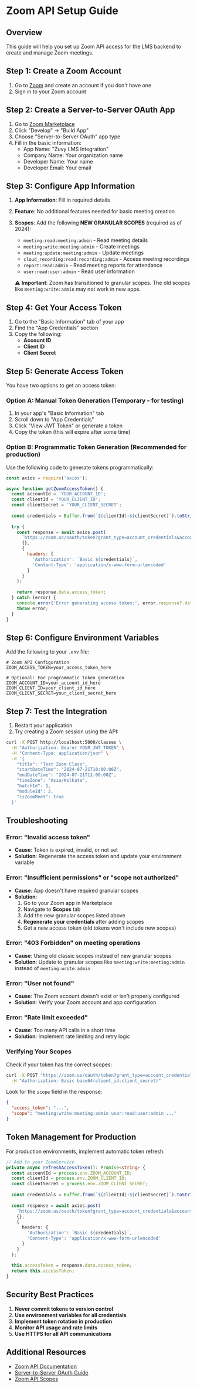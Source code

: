 # Zoom API Setup Guide

## Overview
This guide will help you set up Zoom API access for the LMS backend to create and manage Zoom meetings.

## Step 1: Create a Zoom Account
1. Go to [Zoom](https://zoom.us/) and create an account if you don't have one
2. Sign in to your Zoom account

## Step 2: Create a Server-to-Server OAuth App
1. Go to [Zoom Marketplace](https://marketplace.zoom.us/)
2. Click "Develop" → "Build App"
3. Choose "Server-to-Server OAuth" app type
4. Fill in the basic information:
   - App Name: "Zuvy LMS Integration"
   - Company Name: Your organization name
   - Developer Name: Your name
   - Developer Email: Your email

## Step 3: Configure App Information
1. **App Information**: Fill in required details
2. **Feature**: No additional features needed for basic meeting creation
3. **Scopes**: Add the following **NEW GRANULAR SCOPES** (required as of 2024):
   - `meeting:read:meeting:admin` - Read meeting details
   - `meeting:write:meeting:admin` - Create meetings
   - `meeting:update:meeting:admin` - Update meetings
   - `cloud_recording:read:recording:admin` - Access meeting recordings
   - `report:read:admin` - Read meeting reports for attendance
   - `user:read:user:admin` - Read user information

   ⚠️ **Important**: Zoom has transitioned to granular scopes. The old scopes like `meeting:write:admin` may not work in new apps.

## Step 4: Get Your Access Token
1. Go to the "Basic Information" tab of your app
2. Find the "App Credentials" section
3. Copy the following:
   - **Account ID**
   - **Client ID** 
   - **Client Secret**

## Step 5: Generate Access Token
You have two options to get an access token:

### Option A: Manual Token Generation (Temporary - for testing)
1. In your app's "Basic Information" tab
2. Scroll down to "App Credentials"
3. Click "View JWT Token" or generate a token
4. Copy the token (this will expire after some time)

### Option B: Programmatic Token Generation (Recommended for production)
Use the following code to generate tokens programmatically:

```javascript
const axios = require('axios');

async function getZoomAccessToken() {
  const accountId = 'YOUR_ACCOUNT_ID';
  const clientId = 'YOUR_CLIENT_ID';
  const clientSecret = 'YOUR_CLIENT_SECRET';
  
  const credentials = Buffer.from(`${clientId}:${clientSecret}`).toString('base64');
  
  try {
    const response = await axios.post(
      `https://zoom.us/oauth/token?grant_type=account_credentials&account_id=${accountId}`,
      {},
      {
        headers: {
          'Authorization': `Basic ${credentials}`,
          'Content-Type': 'application/x-www-form-urlencoded'
        }
      }
    );
    
    return response.data.access_token;
  } catch (error) {
    console.error('Error generating access token:', error.response?.data || error.message);
    throw error;
  }
}
```

## Step 6: Configure Environment Variables
Add the following to your `.env` file:

```env
# Zoom API Configuration
ZOOM_ACCESS_TOKEN=your_access_token_here

# Optional: For programmatic token generation
ZOOM_ACCOUNT_ID=your_account_id_here
ZOOM_CLIENT_ID=your_client_id_here
ZOOM_CLIENT_SECRET=your_client_secret_here
```

## Step 7: Test the Integration
1. Restart your application
2. Try creating a Zoom session using the API:

```bash
curl -X POST http://localhost:5000/classes \
  -H "Authorization: Bearer YOUR_JWT_TOKEN" \
  -H "Content-Type: application/json" \
  -d '{
    "title": "Test Zoom Class",
    "startDateTime": "2024-07-21T10:00:00Z",
    "endDateTime": "2024-07-21T11:00:00Z",
    "timeZone": "Asia/Kolkata",
    "batchId": 1,
    "moduleId": 2,
    "isZoomMeet": true
  }'
```

## Troubleshooting

### Error: "Invalid access token"
- **Cause**: Token is expired, invalid, or not set
- **Solution**: Regenerate the access token and update your environment variable

### Error: "Insufficient permissions" or "scope not authorized"
- **Cause**: App doesn't have required granular scopes
- **Solution**: 
  1. Go to your Zoom app in Marketplace
  2. Navigate to **Scopes** tab
  3. Add the new granular scopes listed above
  4. **Regenerate your credentials** after adding scopes
  5. Get a new access token (old tokens won't include new scopes)

### Error: "403 Forbidden" on meeting operations
- **Cause**: Using old classic scopes instead of new granular scopes
- **Solution**: Update to granular scopes like `meeting:write:meeting:admin` instead of `meeting:write:admin`

### Error: "User not found"
- **Cause**: The Zoom account doesn't exist or isn't properly configured
- **Solution**: Verify your Zoom account and app configuration

### Error: "Rate limit exceeded"
- **Cause**: Too many API calls in a short time
- **Solution**: Implement rate limiting and retry logic

### Verifying Your Scopes
Check if your token has the correct scopes:
```bash
curl -X POST "https://zoom.us/oauth/token?grant_type=account_credentials&account_id=YOUR_ACCOUNT_ID" \
  -H "Authorization: Basic base64(client_id:client_secret)"
```

Look for the `scope` field in the response:
```json
{
  "access_token": "...",
  "scope": "meeting:write:meeting:admin user:read:user:admin ..."
}
```

## Token Management for Production

For production environments, implement automatic token refresh:

```typescript
// Add to your ZoomService
private async refreshAccessToken(): Promise<string> {
  const accountId = process.env.ZOOM_ACCOUNT_ID;
  const clientId = process.env.ZOOM_CLIENT_ID;
  const clientSecret = process.env.ZOOM_CLIENT_SECRET;
  
  const credentials = Buffer.from(`${clientId}:${clientSecret}`).toString('base64');
  
  const response = await axios.post(
    `https://zoom.us/oauth/token?grant_type=account_credentials&account_id=${accountId}`,
    {},
    {
      headers: {
        'Authorization': `Basic ${credentials}`,
        'Content-Type': 'application/x-www-form-urlencoded'
      }
    }
  );
  
  this.accessToken = response.data.access_token;
  return this.accessToken;
}
```

## Security Best Practices

1. **Never commit tokens to version control**
2. **Use environment variables for all credentials**
3. **Implement token rotation in production**
4. **Monitor API usage and rate limits**
5. **Use HTTPS for all API communications**

## Additional Resources

- [Zoom API Documentation](https://developers.zoom.us/docs/api/)
- [Server-to-Server OAuth Guide](https://developers.zoom.us/docs/internal-apps/)
- [Zoom API Scopes](https://developers.zoom.us/docs/api/rest/reference/zoom-api/methods/#operation/accountManagedUserCreate)
